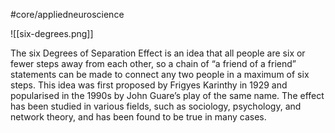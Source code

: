 #core/appliedneuroscience 

![[six-degrees.png]]

The six Degrees of Separation Effect is an idea that all people are six or fewer steps away from each other, so a chain of “a friend of a friend” statements can be made to connect any two people in a maximum of six steps. This idea was first proposed by Frigyes Karinthy in 1929 and popularised in the 1990s by John Guare’s play of the same name. The effect has been studied in various fields, such as sociology, psychology, and network theory, and has been found to be true in many cases.
